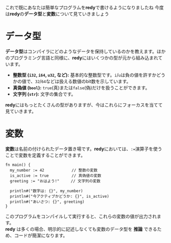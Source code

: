これで既にあなたは簡単なプログラムを**redy**で書けるようになりましたね
今度は**redy**の**データ型**と**変数**について見ていきましょう

# データ型

**データ型**はコンパイラにどのようなデータを保持しているのかを教えます。ほかのプログラミング言語と同様に、**redy**にはいくつかの型が元から組み込まれています。

  - **整数型 (`i32`, `i64`, `u32`, など):** 基本的な整数型です。`i`/`u`は負の値を許すかどうかの値で、`32`/`64`などは扱える数値のbit数を示しています。
  - **真偽値 (`bool`):** `true`(真)または`false`(偽)だけを扱うことができます。
  - **文字列 (`str`):** 文字の集合です。

**redy**にはもっとたくさんの型がありますが、今はこれらにフォーカスを当てて見ていきます。

# 変数

**変数**は名前の付けられたデータ置き場です。**redy**においては、`:=`演算子を使うことで変数を定義することができます。

```redy
fn main() {
  my_number := 42            // 整数の変数
  is_active := true          // 真偽値の変数
  greeting := "おはよう!"     // 文字列の変数
 
  println#("数字は: {}", my_number)
  println#("今アクティブかどうか: {}", is_active)
  println#("あいさつ: {}", greeting)
}
```

このプログラムをコンパイルして実行すると、これらの変数の値が出力されます。<br/>
**redy** は多くの場合、明示的に記述しなくても変数のデータ型を **推論** できるため、コードが簡潔になります。
